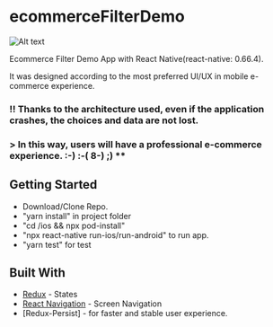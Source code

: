 # ecommerceFilterDemo

![Alt text](https://media.giphy.com/media/tVDKWi8CHXW6juedUl/giphy.gif)

Ecommerce Filter Demo App with React Native(react-native: 0.66.4).

It was designed according to the most preferred UI/UX in mobile e-commerce experience.
### !! Thanks to the architecture used, even if the application crashes, the choices and data are not lost.  
### > In this way, users will have a professional e-commerce experience. :-) :-( 8-) ;) **

## Getting Started

* Download/Clone Repo.
* "yarn install" in project folder
* "cd /ios && npx pod-install" 
* "npx react-native run-ios/run-android" to run app.
* "yarn test" for test


## Built With

* [Redux](https://redux.js.org/) - States
* [React Navigation](https://reactnavigation.org/) - Screen Navigation
* [Redux-Persist] - for faster and stable user experience.
